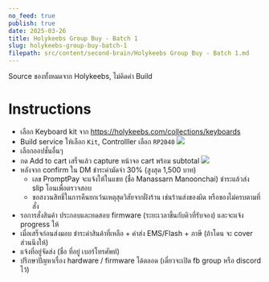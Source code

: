 ```yaml
---
no_feed: true
publish: true
date: 2025-03-26
title: Holykeebs Group Buy - Batch 1
slug: holykeebs-group-buy-batch-1
filepath: src/content/second-brain/Holykeebs Group Buy - Batch 1.md
---
```


Source ของทั้งหมดจาก Holykeebs, ไม่คิดค่า Build

# Instructions

* เลือก Keyboard kit จาก https://holykeebs.com/collections/keyboards
* Build service ให้เลือก `Kit`, Controlller เลือก `RP2040`
  ![](attachments/holykeebs-group-buy-batch-1-image-1.png)
* เลือกออปชั่นอื่นๆ
* กด Add to cart เสร็จแล้ว capture หน้าจอ cart พร้อม subtotal
  ![](attachments/holykeebs-group-buy-batch-1-image-2.png)
* หลังจาก confirm ใน DM ชำระค่ามัดจำ 30% (สูงสุด 1,500 บาท)
  * เลข PromptPay จะแจ้งให้ในแชท (ชื่อ Manassarn Manoonchai) ชำระแล้วส่ง slip โอนเพื่อตรวจสอบ
  * ขอสงวนสิทธิ์ในการคืนยกเว้นเหตุสุดวิสัยจากฝั่งร้าน เช่นร้านส่งของผิด หรือของไม่ครบตามที่สั่ง
* รอการสั่งสินค้า ประกอบและทดสอบ firmware (ระยะเวลาขึ้นกับคิวที่รับจอง) และจะแจ้ง progress ให้
* เมื่อเสร็จก่อนส่งมอบ ชำระค่าสินค้าที่เหลือ + ค่าส่ง EMS/Flash + ภาษี (ถ้าโดน จะ cover ส่วนนึงให้)
* แจ้งที่อยู่จัดส่ง (ชื่อ ที่อยู่ เบอร์โทรศัพท์)
* ปรึกษาปัญหาเรื่อง hardware / firmware ได้ตลอด (เดี๋ยวจะเปิด fb group หรือ discord ไว้)

